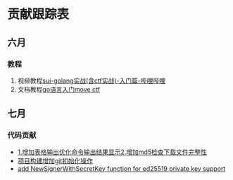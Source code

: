# 贡献跟踪表
## 六月
### 教程

1. 视频教程[sui-golang实战(含ctf实战)-入门篇-哔哩哔哩](https://b23.tv/CbTlC34)
2. 文档教程[go语言入门move ctf](https://learnblockchain.cn/article/17090)

## 七月
### 代码贡献
* [1.增加表格输出优化命令输出结果显示2.增加md5检查下载文件完整性](https://github.com/MystenLabs/suiup/pull/56)
* [项目构建增加git初始化操作](https://github.com/hoh-zone/Nextjs-Sui-Dapp-Template/pull/16)
* [add NewSignerWithSecretKey function for ed25519 private key support ](https://github.com/block-vision/sui-go-sdk/pull/63)
